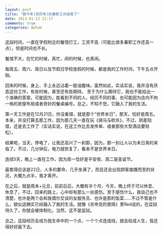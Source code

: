 ```yaml
---
layout: post
title: "我今年(农历年)的兼职工作结束了"
date: 2013-01-12 21:17
comments: true
categories: Baham
---
```


这段时间，一直在学校附近的餐馆打工，工资不高（可能比很多兼职工作还高一点），但是时间也不长。
<!-- more -->
餐馆不大，在忙的时候，真忙，闲的时候，也真闲。

每周五、周六、周日以及节假日学校放假的时候，都是我的工作时间，下午五点开始。

回来的时候，身上、手上永远沾着一股油腥味。虽然如此，实话实说，我并没有厌恶这份工作，有些时候，甚至还有些期待。
至于为什么期待它，我也不能给出一个准确的答案，可能因为，能看到不同的人、经历不同的事、也可能因为店内不拘一格的房屋布局或者奇妙的餐桌编号。总之，不知不觉，它融入了我的生活。

第一天工作是在12月21日，你没看错，就是那个“世界末日”，那天，恰好是周五。本来，并没打算去那工作，因为那几天一直在玩《骑马与砍杀》，不过，阴差阳错，还是去工作了（实话实说，在这工作比去发传单、或者那些大型酒店要轻松）。

结果呢，当天，停电了，让我还高兴了一刹那，因为，那一刻让人以为末日真的来临了。不过，几分钟后，电力就恢复了，看来不是世界末日。

连续5天，晚上一直在工作，因为周一恰好是平安夜、周二是圣诞节。

最累得应该是22日，人多的要命，几乎坐满了，而且还会出现顾客接踵而至的状况，大概九点半，我才离开。

在之后，就是周末+元旦，前前后后，大概有半个月，今天，晚上终于可以休息、休息了，不过，回来的路上，心中却有那么一丝感伤。至于感伤什么，我自己也不清楚，也许是两个会和我偶尔交谈的女服务员、也许是那的饭菜……不过不管是什么，貌似这确实已经融入了我的生活。就像《肖申克的救赎》里Red说的，在监狱待久了，你就会被体制化。当然，这不是监狱。

总之，这段经历会成为我生命中的一个点，一个个点连成线，就会绘成人生，我还得好好画下去。

